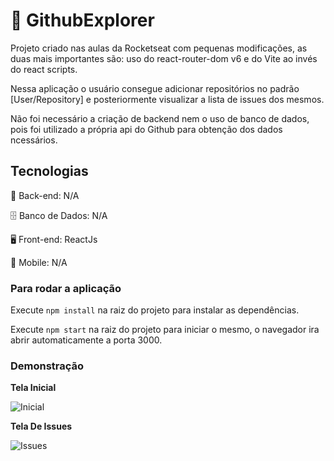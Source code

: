 # 🚀 GithubExplorer

Projeto criado nas aulas da Rocketseat com pequenas modificações, as duas mais importantes são: uso do react-router-dom v6 e do Vite ao invés do react scripts.

Nessa aplicação o usuário consegue adicionar repositórios no padrão [User/Repository] e posteriormente visualizar a lista de issues dos mesmos.

Não foi necessário a criação de backend nem o uso de banco de dados, pois foi utilizado a própria api do Github para obtenção dos dados ncessários.

## Tecnologias

📁 Back-end: N/A

🗄️ Banco de Dados: N/A

🖥️ Front-end: ReactJs

📱 Mobile: N/A

### Para rodar a aplicação

Execute `npm install` na raiz do projeto para instalar as dependências.

Execute `npm start` na raiz do projeto para iniciar o mesmo, o navegador ira abrir automaticamente a porta 3000.

### Demonstração

**Tela Inicial**

![Inicial](https://lh3.googleusercontent.com/mdVYzwg1MDFH87jaPMAG7KlMJZbC8mjT5-OhQe-p5W5b6Cn2A932aM1dpTtldE5vUmxlzmQ87XTNrWuaNnengJdtxUN_JeZv6mWjQQJw4FrFvZgGck9U6pxE9u031k8PF5X7vYXqO8W3lIRc-11pgq1e_EWcfTLdI-MhQJmAoBQFeldu_ktlpuQRxnlo9WmF3f1hNi7xTuibfUUD8ViNI8KrFYDsQ17fi74ODVYh7IPjj4jNvdts_DnNd7FM0f5-xkYJJJkf0G4boKBZa6snHgch9D-DqWmlv2ea_5arnR0_itg4-EkTsY9SMD-k2IldYbBLY--4JJwVymCBnL0gmRJO0sJ0Z_-dGgbW-4-yzH2ek1y-MOj9EQmtym89mYcN4jJ_NDbcztMORZAGmBzuCcmUJnjuzLLxBdjg0iSJpnycL6f-ZalA_es8UueA2dMJAnTAYkL2SV0mYM2e_xd2sBto-_ERM0kCZknzjnAsLYVeqN75tyBeFrLYDoX2VR2g8Q8db1afxcy_81vPmLbWvhIzZGC7CS9BxqcKppvNFnd97bKd4sYWHW7zThrIBg9Cd3fGVCGreOsvW9OdpJdaA5TiLah5QQBgDuacpdXTRIMas8lvxQzY9d2vP6nYWzDzKOWytnxBR35U_PZ757o-eM_UHiuApnJR0nr8GSgjc_5dqzSsHtHPEGqJfBkrADZkSsK2qdwO1rUgFRjtqJIr9N1NbCVA5FmSTHC1XrhhYWtfLDY__XBz8swGwGL5=w1130-h870-no?authuser=0)

**Tela De Issues**

![Issues](https://lh3.googleusercontent.com/Dr7G-kroqdkumQqDA2KNu1t_mVKTPME0KuH2s3_XJHYzvrnVP_c33aUj8Lw_NaJUgzFuL6z1swl-WM8uQ3hUjnYkAn3Dl_TOgH-WJgJ6WZJwsnr1zioj3kIOEmWvsWQtta3CoRvu3BVv13Z452ivRrgP1l9nYeqFWEM8xJN5BUGf5mlEw6_8bgOLKPgJHBMFWj3W5ksfG7CrHtk3TRsQ16Ujhiq6XtcL-ke6NjsaD20vNPI--ac9qMDime5km4DlxcQzBkWmD15c7RCTNPzfJ7IAufmp535BeS2ngQrYrMKaLXMC__4hfAlo5oCAyWXs_bTXisCpIilPyIiRpyj6lifeiWRVdYk5VtQ2TmLG1QWWdlp2QkVBSvBLvuQNvXnDok7IlRwqQJ13aGNHxkgUq6zNmyWHstJVqkFtqzFPFMBdBNVJTg0fEQCBsH6OoGxlMfuW09Z9v0iwTaza8ka0prFDlKhl2WaWWQBP3V3lTsoeMbQemv6WYZOj-A7fDr654X6G0GMr3UQJveo2ONHJ3NU4PS5X7ri7MZi2AfNRwD670vSQVH2An6xQPlQZauhZqGfOrgfEz3jlxESKGcl-xsPIUmQkoH7N0kJzLcpoGqlIwcEplRSl7wExcBcnDqE6tuOP6Ni_iJ_MOYcbCrGt9fL6TryYs1X4daMnDePAFmB6BO3O6l0N6aG3efEwiAoA67ZlQEyAn_P5uW3bRB3-PkzCmAfpY6PNq6XUtlV_YeB67CCc7awIzmcRdtQZ=w952-h867-no?authuser=0)
